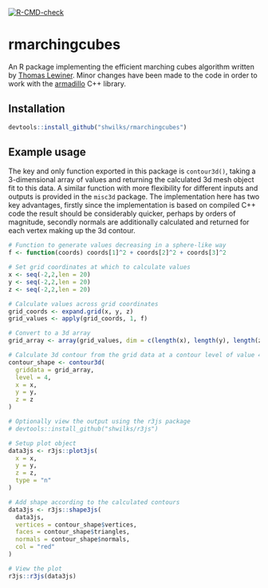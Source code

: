 
<!-- badges: start -->
[![R-CMD-check](https://github.com/shwilks/rmarchingcubes/workflows/R-CMD-check/badge.svg)](https://github.com/shwilks/rmarchingcubes/actions)
<!-- badges: end -->

# rmarchingcubes
An R package implementing the efficient marching cubes algorithm written by [Thomas Lewiner](http://thomas.lewiner.org/tomlew_uk.php.html). Minor changes have been made to the code in order to work with the [armadillo](http://arma.sourceforge.net) C++ library.

## Installation
```r
devtools::install_github("shwilks/rmarchingcubes")
```

## Example usage
The key and only function exported in this package is `contour3d()`, taking a 3-dimensional array of values and returning the calculated 3d mesh object fit to this data. A similar function with more flexibility for different inputs and outputs is provided in the `misc3d` package. The implementation here has two key advantages, firstly since the implementation is based on compiled C++ code the result should be considerably quicker, perhaps by orders of magnitude, secondly normals are additionally calculated and returned for each vertex making up the 3d contour.

```r
# Function to generate values decreasing in a sphere-like way
f <- function(coords) coords[1]^2 + coords[2]^2 + coords[3]^2

# Set grid coordinates at which to calculate values
x <- seq(-2,2,len = 20)
y <- seq(-2,2,len = 20)
z <- seq(-2,2,len = 20)

# Calculate values across grid coordinates
grid_coords <- expand.grid(x, y, z)
grid_values <- apply(grid_coords, 1, f)

# Convert to a 3d array
grid_array <- array(grid_values, dim = c(length(x), length(y), length(z)))

# Calculate 3d contour from the grid data at a contour level of value 4
contour_shape <- contour3d(
  griddata = grid_array, 
  level = 4,
  x = x,
  y = y,
  z = z
)

# Optionally view the output using the r3js package
# devtools::install_github("shwilks/r3js")

# Setup plot object
data3js <- r3js::plot3js(
  x = x,
  y = y,
  z = z,
  type = "n"
)

# Add shape according to the calculated contours
data3js <- r3js::shape3js(
  data3js,
  vertices = contour_shape$vertices,
  faces = contour_shape$triangles,
  normals = contour_shape$normals,
  col = "red"
)

# View the plot
r3js::r3js(data3js)
```
